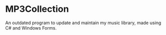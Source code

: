 MP3Collection
========

An outdated program to update and maintain my music library, made using C# and Windows Forms.